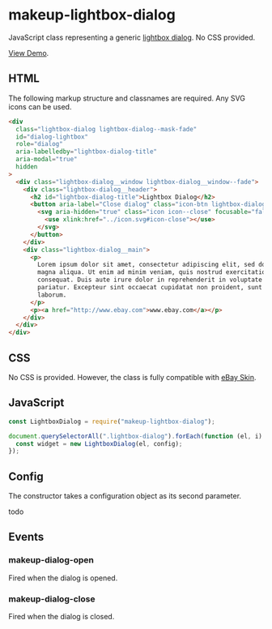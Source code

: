 # makeup-lightbox-dialog

JavaScript class representing a generic [lightbox dialog](https://ebay.gitbook.io/mindpatterns/disclosure/lightbox-dialog). No CSS provided.

[View Demo](https://makeup.github.io/makeup-js/makeup-lightbox-dialog/index.html).

## HTML

The following markup structure and classnames are required. Any SVG icons can be used.

```html
<div
  class="lightbox-dialog lightbox-dialog--mask-fade"
  id="dialog-lightbox"
  role="dialog"
  aria-labelledby="lightbox-dialog-title"
  aria-modal="true"
  hidden
>
  <div class="lightbox-dialog__window lightbox-dialog__window--fade">
    <div class="lightbox-dialog__header">
      <h2 id="lightbox-dialog-title">Lightbox Dialog</h2>
      <button aria-label="Close dialog" class="icon-btn lightbox-dialog__close" type="button">
        <svg aria-hidden="true" class="icon icon--close" focusable="false" height="16" width="16">
          <use xlink:href="../icon.svg#icon-close"></use>
        </svg>
      </button>
    </div>
    <div class="lightbox-dialog__main">
      <p>
        Lorem ipsum dolor sit amet, consectetur adipiscing elit, sed do eiusmod tempor incididunt ut labore et dolore
        magna aliqua. Ut enim ad minim veniam, quis nostrud exercitation ullamco laboris nisi ut aliquip ex ea commodo
        consequat. Duis aute irure dolor in reprehenderit in voluptate velit esse cillum dolore eu fugiat nulla
        pariatur. Excepteur sint occaecat cupidatat non proident, sunt in culpa qui officia deserunt mollit anim id est
        laborum.
      </p>
      <p><a href="http://www.ebay.com">www.ebay.com</a></p>
    </div>
  </div>
</div>
```

## CSS

No CSS is provided. However, the class is fully compatible with [eBay Skin](https://ebay.github.io/skin/#lightbox-dialog).

## JavaScript

```js
const LightboxDialog = require("makeup-lightbox-dialog");

document.querySelectorAll(".lightbox-dialog").forEach(function (el, i) {
  const widget = new LightboxDialog(el, config);
});
```

## Config

The constructor takes a configuration object as its second parameter.

todo

## Events

### makeup-dialog-open

Fired when the dialog is opened.

### makeup-dialog-close

Fired when the dialog is closed.

